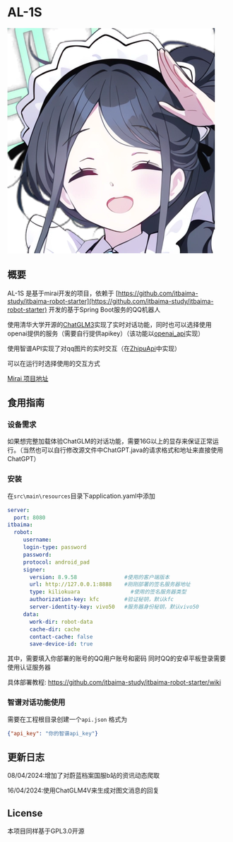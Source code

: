 # AL-1S
![1700065944630](./al1s/表情7.png)
## 概要

AL-1S 是基于mirai开发的项目，依赖于 [https://github.com/itbaima-study/itbaima-robot-starter](https://github.com/itbaima-study/itbaima-robot-starter) 开发的基于Spring Boot服务的QQ机器人

使用清华大学开源的[ChatGLM3](https://github.com/SuperChipper/ChatGLM3)实现了实时对话功能，同时也可以选择使用openai提供的服务（需要自行提供apikey）（该功能以[openai_api](src/main/java/com/example/demo/Listener/ChatGPT.java)实现）

使用智谱API实现了对qq图片的实时交互（在[ZhipuApi](src/main/java/com/example/demo/Listener/ZhipuApi.java)中实现）

可以在运行时选择使用的交互方式

[Mirai 项目地址](https://github.com/mamoe/mirai)

## 食用指南

### 设备需求

如果想完整加载体验ChatGLM的对话功能，需要16G以上的显存来保证正常运行。（当然也可以自行修改源文件中ChatGPT.java的请求格式和地址来直接使用ChatGPT）

### 安装
在`src\main\resources`目录下application.yaml中添加
```yaml
server:
  port: 8080
itbaima:
  robot:
     username: 
     login-type: password
     password: 
     protocol: android_pad
     signer:
       version: 8.9.58               #使用的客户端版本
       url: http://127.0.0.1:8888    #刚刚部署的签名服务器地址
       type: kiliokuara                #使用的签名服务器类型
       authorization-key: kfc        #验证秘钥，默认kfc
       server-identity-key: vivo50   #服务器身份秘钥，默认vivo50
     data:
       work-dir: robot-data
       cache-dir: cache
       contact-cache: false
       save-device-id: true
```
其中，需要填入你部署的账号的QQ用户账号和密码
同时QQ的安卓平板登录需要使用认证服务器

具体部署教程:
https://github.com/itbaima-study/itbaima-robot-starter/wiki
### 智谱对话功能使用
需要在工程根目录创建一个`api.json` 格式为
```json
{"api_key": "你的智谱api_key"}
```

## 更新日志

08/04/2024:增加了对蔚蓝档案国服b站的资讯动态爬取

16/04/2024:使用ChatGLM4V来生成对图文消息的回复

## License
本项目同样基于GPL3.0开源


